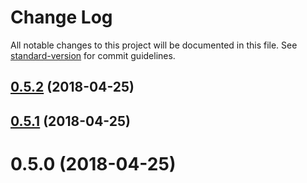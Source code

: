 # Change Log

All notable changes to this project will be documented in this file. See [standard-version](https://github.com/conventional-changelog/standard-version) for commit guidelines.

<a name="0.5.2"></a>
## [0.5.2](https://github.com/UppaJung/rest-contracts-browser-client/compare/v0.5.1...v0.5.2) (2018-04-25)



<a name="0.5.1"></a>
## [0.5.1](https://github.com/UppaJung/rest-contracts-browser-client/compare/v0.5.0...v0.5.1) (2018-04-25)



<a name="0.5.0"></a>
# 0.5.0 (2018-04-25)

